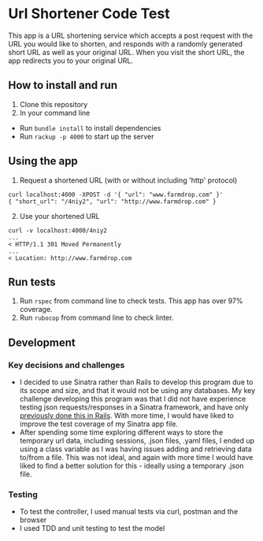 # Url Shortener Code Test

This app is a URL shortening service which accepts a post request with the URL you would like to shorten, and responds with a randomly generated short URL as well as your original URL. When you visit the short URL, the app redirects you to your original URL.

## How to install and run
1. Clone this repository
2. In your command line
* Run `bundle install` to install dependencies
* Run `rackup -p 4000` to start up the server

## Using the app
1. Request a shortened URL (with or without including 'http' protocol)

```
curl localhost:4000 -XPOST -d '{ "url": "www.farmdrop.com" }'
{ "short_url": "/4niy2", "url": "http://www.farmdrop.com" }
```

2. Use your shortened URL

```
curl -v localhost:4000/4niy2
...
< HTTP/1.1 301 Moved Permanently
...
< Location: http://www.farmdrop.com
```

## Run tests
1. Run `rspec` from command line to check tests. This app has over 97% coverage.
2. Run `rubocop` from command line to check linter.

## Development

### Key decisions and challenges
* I decided to use Sinatra rather than Rails to develop this program due to its scope and size, and that it would not be using any databases. My key challenge developing this program was that I did not have experience testing json requests/responses in a Sinatra framework, and have only [previously done this in Rails](https://github.com/nateg101/acebook-by-WinkyFace/blob/master/spec/controllers/api/v1/posts_controller_spec.rb). With more time, I would have liked to improve the test coverage of my Sinatra app file.
* After spending some time exploring different ways to store the temporary url data, including sessions, .json files, .yaml files, I ended up using a class variable as I was having issues adding and retrieving data to/from a file. This was not ideal, and again with more time I would have liked to find a better solution for this - ideally using a temporary .json file.

### Testing
* To test the controller, I used manual tests via curl, postman and the browser
* I used TDD and unit testing to test the model
